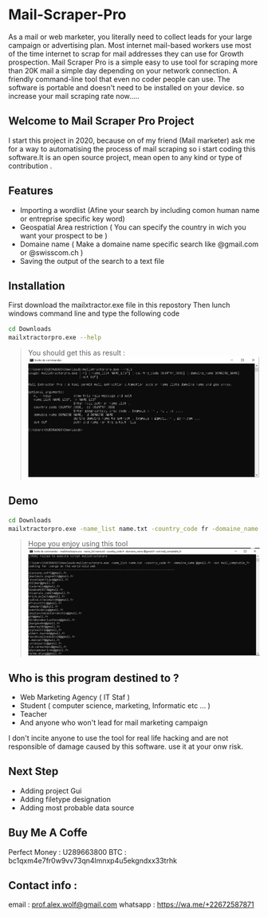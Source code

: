 # Mail-Scraper-Pro

As a mail or web marketer, you literally need to collect leads for your large campaign or advertising plan. Most internet mail-based workers use most of the time internet to scrap for mail addresses they can use for Growth prospection. Mail Scraper Pro is a simple easy to use tool for scraping more than 20K mail a simple day depending on your network connection. A friendly command-line tool that even no coder people can use. The software is portable and doesn't need to be installed on your device.  so increase your mail scraping rate now.....

## Welcome to Mail Scraper Pro Project

I start this project in 2020, because on of my friend (Mail marketer) ask me for a way to automatising the process of mail scraping so i start coding this software.It is an open source project,  mean open to any kind or type of contribution  .

## Features

- Importing a wordlist (Afine your search by including comon human name or entreprise specific key word)
- Geospatial Area restriction ( You can specify the country in wich you want your prospect to be )
- Domaine name ( Make a domaine name specific search like @gmail.com or @swisscom.ch )
- Saving the output of the search to a text file

## Installation

First download the mailxtractor.exe file in this repostory
Then lunch windows command line and type the following code 

```sh
cd Downloads
mailxtractorpro.exe --help
```

> You should get this as result :
![Simple capture](M1.PNG)

## Demo

```sh
cd Downloads
mailxtractorpro.exe -name_list name.txt -country_code fr -domaine_name @orange.fr -out mail_comptable_fr
```
> Hope you enjoy using this tool
![Simple capture](M2.PNG)

## Who is this program destined to ?
- Web Marketing Agency ( IT Staf ) 
- Student ( computer science, marketing, Informatic etc ... )
- Teacher
- And anyone who won't lead for mail marketing campaign

I don't incite anyone to use the tool for real life hacking and are not responsible of damage caused by this software. use it at your onw risk.

## Next Step

- Adding project Gui
- Adding filetype designation
- Adding most probable data source


## Buy Me A Coffe
Perfect Money : U289663800 BTC : bc1qxm4e7fr0w9vv73qn4lmnxp4u5ekgndxx33trhk

## Contact info :
email : prof.alex.wolf@gmail.com whatsapp : https://wa.me/+22672587871
